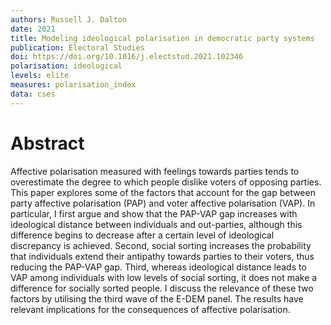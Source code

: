 ```yaml
---
authors: Russell J. Dalton
date: 2021
title: Modeling ideological polarisation in democratic party systems
publication: Electoral Studies
doi: https://doi.org/10.1016/j.electstud.2021.102346
polarisation: ideological
levels: elite
measures: polarisation_index
data: cses
---
```


# Abstract
Affective polarisation measured with feelings towards parties tends to overestimate the degree to which people dislike voters of opposing parties. This paper explores some of the factors that account for the gap between party affective polarisation (PAP) and voter affective polarisation (VAP). In particular, I first argue and show that the PAP-VAP gap increases with ideological distance between individuals and out-parties, although this difference begins to decrease after a certain level of ideological discrepancy is achieved. Second, social sorting increases the probability that individuals extend their antipathy towards parties to their voters, thus reducing the PAP-VAP gap. Third, whereas ideological distance leads to VAP among individuals with low levels of social sorting, it does not make a difference for socially sorted people. I discuss the relevance of these two factors by utilising the third wave of the E-DEM panel. The results have relevant implications for the consequences of affective polarisation.